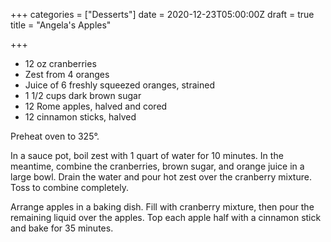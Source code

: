 +++
categories = ["Desserts"]
date = 2020-12-23T05:00:00Z
draft = true
title = "Angela's Apples"

+++
* 12 oz cranberries 
* Zest from 4 oranges 
* Juice of 6 freshly squeezed oranges, strained 
* 1 1/2 cups dark brown sugar 
* 12 Rome apples, halved and cored 
* 12 cinnamon sticks, halved

Preheat oven to 325°. 

In a sauce pot, boil zest with 1 quart of water for 10 minutes. In the meantime, combine the cranberries, brown sugar, and orange juice in a large bowl. Drain the water and pour hot zest over the cranberry mixture. Toss to combine completely. 

Arrange apples in a baking dish. Fill with cranberry mixture, then pour the remaining liquid over the apples. Top each apple half with a cinnamon stick and bake for 35 minutes.